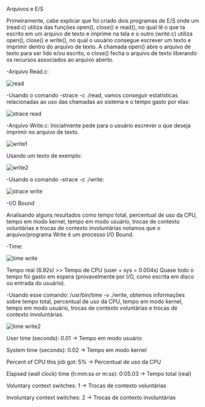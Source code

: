 
Arquivos e E/S



 Primeiramente, cabe explicar que foi criado dois programas de E/S onde um (read.c) utiliza das funções open(), close() e read(), no qual lê o que ta escrito em um arquivo de texto e imprime na tela e o outro (write.c) 
utiliza open(), close() e write(), no qual o usuário consegue escrever um texto e imprimir dentro do arquivo de texto. A chamada open() abre o arquivo de texto para ser lido e/ou escrito, o close() fecha o arquivo de texto
liberando os recursos associados ao arquivo aberto.

        
-Arquivo Read.c:

![read](https://github.com/user-attachments/assets/732edeac-cf66-443d-9775-a7f31a9c83ee)


 

-Usando o comando -strace -c ./read, vamos conseguir estatísticas relacionadas ao uso das chamadas ao sistema e o tempo gasto por elas:

 ![strace read](https://github.com/user-attachments/assets/8c07de01-0c0f-4882-939a-6cd1aa8a9552)



 -Arquivo Write.c: Inicialmente pede para o usuário escrever o que deseja imprimir no arquivo de texto.
 
 ![write1](https://github.com/user-attachments/assets/b12ed9d1-8cd5-47f0-adbf-555f0f6b16ec)



  Usando um texto de exemplo:

  ![write2](https://github.com/user-attachments/assets/dd8979bc-31cd-4559-b1be-617804612df3)


  


-Usando o comando -strace -c ./write:

 ![strace write](https://github.com/user-attachments/assets/0a5016e9-124e-422f-9424-ef26580b64e4)

 



-I/O Bound

 Analisando alguns resultados como tempo total, percentual de uso da CPU, tempo em modo kernel, tempo em modo usuário, trocas de contexto voluntárias e trocas de contexto involuntárias notamos que o arquivo/programa Write
é um processo I/O Bound.


-Time:

 ![time write](https://github.com/user-attachments/assets/eece7677-5b17-44aa-961c-0a03fe76a655)
 
Tempo real (6.92s) >> Tempo de CPU (user + sys = 0.004s)
Quase todo o tempo foi gasto em espera (provavelmente por I/O, como escrita em disco ou entrada do usuário).




-Usando esse comando: /usr/bin/time -v ./write, obtemos informações sobre tempo total, percentual de uso da CPU, tempo em modo kernel, tempo em modo usuário, trocas de contexto voluntárias e trocas de contexto involuntárias. 

 ![time write2](https://github.com/user-attachments/assets/d8aeeec9-13fd-4134-944a-8a2ade3811f5)

   User time (seconds): 0.01       → Tempo em modo usuário
   
   System time (seconds): 0.02     → Tempo em modo kernel
   
   Percent of CPU this job got: 5% → Percentual de uso da CPU
   
   Elapsed (wall clock) time (h:mm:ss or m:ss): 0:05.03 → Tempo total (real)
   
   Voluntary context switches: 1    → Trocas de contexto voluntárias
   
   Involuntary context switches: 2  → Trocas de contexto involuntárias
   

 












 

 

   
    


